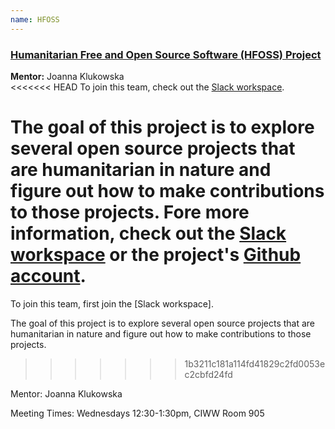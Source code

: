 ```yaml
---
name: HFOSS
---
```

### [Humanitarian Free and Open Source Software (HFOSS) Project][slack-workspace]
**Mentor:** Joanna Klukowska  
<<<<<<< HEAD
To join this team, check out the [Slack workspace][slack-workspace].

The goal of this project is to explore several open source projects that are humanitarian in nature and figure out how to make contributions to those projects. Fore more information, check out the [Slack workspace][slack-workspace] or the project's [Github account][hfoss-account].
=======
To join this team, first join the [Slack workspace].

The goal of this project is to explore several open source projects that are humanitarian in nature and figure out how to make contributions to those projects.
>>>>>>> 1b3211c181a114fd41829c2fd0053ec2cbfd24fd


Mentor: Joanna Klukowska

Meeting Times: Wednesdays 12:30-1:30pm, CIWW Room 905

[profklukowska]: https://hfoss-project.slack.com/team/UCUBBL5RS
[hfoss-account]: https://github.com/nyu-hfoss-project
[slack-workspace]: hfoss-project.slack.com
